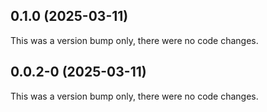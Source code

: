 ## 0.1.0 (2025-03-11)

This was a version bump only, there were no code changes.

## 0.0.2-0 (2025-03-11)

This was a version bump only, there were no code changes.